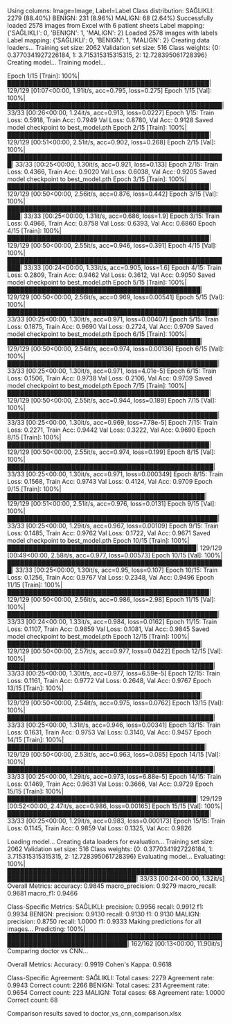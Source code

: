 Using columns: Image=Image, Label=Label
Class distribution:
  SAĞLIKLI: 2279 (88.40%)
  BENIGN: 231 (8.96%)
  MALIGN: 68 (2.64%)
Successfully loaded 2578 images from Excel with 6 patient sheets
Label mapping: {'SAĞLIKLI': 0, 'BENIGN': 1, 'MALIGN': 2}
Loaded 2578 images with labels
Label mapping: {'SAĞLIKLI': 0, 'BENIGN': 1, 'MALIGN': 2}
Creating data loaders...
Training set size: 2062
Validation set size: 516
Class weights: {0: 0.3770341927226184, 1: 3.715315315315315, 2: 12.728395061728396}
Creating model...
Training model...

Epoch 1/15 [Train]: 100%|███████████████████████████████████████████████| 129/129 [01:07<00:00,  1.91it/s, acc=0.795, loss=0.275]
Epoch 1/15 [Val]: 100%|██████████████████████████████████████████████████| 33/33 [00:26<00:00,  1.24it/s, acc=0.913, loss=0.0227]
Epoch 1/15:
  Train Loss: 0.5918, Train Acc: 0.7949
  Val Loss: 0.8780, Val Acc: 0.9128
  Saved model checkpoint to best_model.pth
Epoch 2/15 [Train]: 100%|███████████████████████████████████████████████| 129/129 [00:51<00:00,  2.51it/s, acc=0.902, loss=0.268]
Epoch 2/15 [Val]: 100%|███████████████████████████████████████████████████| 33/33 [00:25<00:00,  1.30it/s, acc=0.921, loss=0.133]
Epoch 2/15:
  Train Loss: 0.4366, Train Acc: 0.9020
  Val Loss: 0.6038, Val Acc: 0.9205
  Saved model checkpoint to best_model.pth
Epoch 3/15 [Train]: 100%|███████████████████████████████████████████████| 129/129 [00:50<00:00,  2.56it/s, acc=0.876, loss=0.442]
Epoch 3/15 [Val]: 100%|█████████████████████████████████████████████████████| 33/33 [00:25<00:00,  1.31it/s, acc=0.686, loss=1.9]
Epoch 3/15:
  Train Loss: 0.4966, Train Acc: 0.8758
  Val Loss: 0.6393, Val Acc: 0.6860
Epoch 4/15 [Train]: 100%|███████████████████████████████████████████████| 129/129 [00:50<00:00,  2.55it/s, acc=0.946, loss=0.391]
Epoch 4/15 [Val]: 100%|█████████████████████████████████████████████████████| 33/33 [00:24<00:00,  1.33it/s, acc=0.905, loss=1.6]
Epoch 4/15:
  Train Loss: 0.2809, Train Acc: 0.9462
  Val Loss: 0.3612, Val Acc: 0.9050
  Saved model checkpoint to best_model.pth
Epoch 5/15 [Train]: 100%|█████████████████████████████████████████████| 129/129 [00:50<00:00,  2.56it/s, acc=0.969, loss=0.00541]
Epoch 5/15 [Val]: 100%|█████████████████████████████████████████████████| 33/33 [00:25<00:00,  1.30it/s, acc=0.971, loss=0.00407]
Epoch 5/15:
  Train Loss: 0.1875, Train Acc: 0.9690
  Val Loss: 0.2724, Val Acc: 0.9709
  Saved model checkpoint to best_model.pth
Epoch 6/15 [Train]: 100%|█████████████████████████████████████████████| 129/129 [00:50<00:00,  2.54it/s, acc=0.974, loss=0.00136]
Epoch 6/15 [Val]: 100%|█████████████████████████████████████████████████| 33/33 [00:25<00:00,  1.30it/s, acc=0.971, loss=4.01e-5]
Epoch 6/15:
  Train Loss: 0.1506, Train Acc: 0.9738
  Val Loss: 0.2106, Val Acc: 0.9709
  Saved model checkpoint to best_model.pth
Epoch 7/15 [Train]: 100%|███████████████████████████████████████████████| 129/129 [00:50<00:00,  2.55it/s, acc=0.944, loss=0.189]
Epoch 7/15 [Val]: 100%|█████████████████████████████████████████████████| 33/33 [00:25<00:00,  1.30it/s, acc=0.969, loss=7.78e-5]
Epoch 7/15:
  Train Loss: 0.2271, Train Acc: 0.9442
  Val Loss: 0.3222, Val Acc: 0.9690
Epoch 8/15 [Train]: 100%|███████████████████████████████████████████████| 129/129 [00:50<00:00,  2.55it/s, acc=0.974, loss=0.199]
Epoch 8/15 [Val]: 100%|████████████████████████████████████████████████| 33/33 [00:25<00:00,  1.30it/s, acc=0.971, loss=0.000349]
Epoch 8/15:
  Train Loss: 0.1568, Train Acc: 0.9743
  Val Loss: 0.4124, Val Acc: 0.9709
Epoch 9/15 [Train]: 100%|██████████████████████████████████████████████| 129/129 [00:51<00:00,  2.51it/s, acc=0.976, loss=0.0131]
Epoch 9/15 [Val]: 100%|█████████████████████████████████████████████████| 33/33 [00:25<00:00,  1.29it/s, acc=0.967, loss=0.00109]
Epoch 9/15:
  Train Loss: 0.1485, Train Acc: 0.9762
  Val Loss: 0.1722, Val Acc: 0.9671
  Saved model checkpoint to best_model.pth
Epoch 10/15 [Train]: 100%|████████████████████████████████████████████| 129/129 [00:49<00:00,  2.58it/s, acc=0.977, loss=0.00573]
Epoch 10/15 [Val]: 100%|███████████████████████████████████████████████████| 33/33 [00:25<00:00,  1.30it/s, acc=0.95, loss=0.107]
Epoch 10/15:
  Train Loss: 0.1256, Train Acc: 0.9767
  Val Loss: 0.2348, Val Acc: 0.9496
Epoch 11/15 [Train]: 100%|███████████████████████████████████████████████| 129/129 [00:50<00:00,  2.56it/s, acc=0.986, loss=2.98]
Epoch 11/15 [Val]: 100%|█████████████████████████████████████████████████| 33/33 [00:24<00:00,  1.33it/s, acc=0.984, loss=0.0162]
Epoch 11/15:
  Train Loss: 0.1107, Train Acc: 0.9859
  Val Loss: 0.1081, Val Acc: 0.9845
  Saved model checkpoint to best_model.pth
Epoch 12/15 [Train]: 100%|█████████████████████████████████████████████| 129/129 [00:50<00:00,  2.57it/s, acc=0.977, loss=0.0422]
Epoch 12/15 [Val]: 100%|████████████████████████████████████████████████| 33/33 [00:25<00:00,  1.30it/s, acc=0.977, loss=6.59e-5]
Epoch 12/15:
  Train Loss: 0.1161, Train Acc: 0.9772
  Val Loss: 0.2648, Val Acc: 0.9767
Epoch 13/15 [Train]: 100%|█████████████████████████████████████████████| 129/129 [00:50<00:00,  2.54it/s, acc=0.975, loss=0.0762]
Epoch 13/15 [Val]: 100%|████████████████████████████████████████████████| 33/33 [00:25<00:00,  1.31it/s, acc=0.946, loss=0.00341]
Epoch 13/15:
  Train Loss: 0.1631, Train Acc: 0.9753
  Val Loss: 0.3140, Val Acc: 0.9457
Epoch 14/15 [Train]: 100%|██████████████████████████████████████████████| 129/129 [00:50<00:00,  2.53it/s, acc=0.963, loss=0.085]
Epoch 14/15 [Val]: 100%|████████████████████████████████████████████████| 33/33 [00:25<00:00,  1.29it/s, acc=0.973, loss=6.88e-5]
Epoch 14/15:
  Train Loss: 0.1469, Train Acc: 0.9631
  Val Loss: 0.3666, Val Acc: 0.9729
Epoch 15/15 [Train]: 100%|████████████████████████████████████████████| 129/129 [00:52<00:00,  2.47it/s, acc=0.986, loss=0.00165]
Epoch 15/15 [Val]: 100%|███████████████████████████████████████████████| 33/33 [00:25<00:00,  1.29it/s, acc=0.983, loss=0.000173]
Epoch 15/15:
  Train Loss: 0.1145, Train Acc: 0.9859
  Val Loss: 0.1325, Val Acc: 0.9826

Loading model...
Creating data loaders for evaluation...
Training set size: 2062
Validation set size: 516
Class weights: {0: 0.3770341927226184, 1: 3.715315315315315, 2: 12.728395061728396}
Evaluating model...
Evaluating: 100%|████████████████████████████████████████████████████████████████████████████████| 33/33 [00:24<00:00,  1.32it/s]
Overall Metrics:
  accuracy: 0.9845
  macro_precision: 0.9279
  macro_recall: 0.9681
  macro_f1: 0.9466

Class-Specific Metrics:
  SAĞLIKLI:
    precision: 0.9956
    recall: 0.9912
    f1: 0.9934
  BENIGN:
    precision: 0.9130
    recall: 0.9130
    f1: 0.9130
  MALIGN:
    precision: 0.8750
    recall: 1.0000
    f1: 0.9333
Making predictions for all images...
Predicting: 100%|██████████████████████████████████████████████████████████████████████████████| 162/162 [00:13<00:00, 11.90it/s]
Comparing doctor vs CNN...

Overall Metrics:
  Accuracy: 0.9919
  Cohen's Kappa: 0.9618

Class-Specific Agreement:
  SAĞLIKLI:
    Total cases: 2279
    Agreement rate: 0.9943
    Correct count: 2266
  BENIGN:
    Total cases: 231
    Agreement rate: 0.9654
    Correct count: 223
  MALIGN:
    Total cases: 68
    Agreement rate: 1.0000
    Correct count: 68

Comparison results saved to doctor_vs_cnn_comparison.xlsx